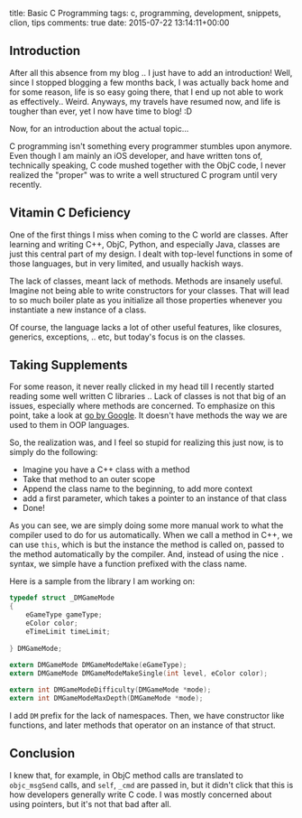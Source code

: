 title: Basic C Programming
tags: c, programming, development, snippets, clion, tips
comments: true
date: 2015-07-22 13:14:11+00:00

## Introduction

After all this absence from my blog .. I just have to add an introduction! Well, since I stopped blogging a few months back, I was actually back home and for some reason, life is so easy going there, that I end up not able to work as effectively.. Weird. Anyways, my travels have resumed now, and life is tougher than ever, yet I now have time to blog! :D

Now, for an introduction about the actual topic...

C programming isn't something every programmer stumbles upon anymore. Even though I am mainly an iOS developer, and have written tons of, technically speaking, C code mushed together with the ObjC code, I never realized the "proper" was to write a well structured C program until very recently.

## Vitamin C Deficiency 

One of the first things I miss when coming to the C world are classes. After learning and writing C++, ObjC, Python, and especially Java, classes are just this central part of my design. I dealt with top-level functions in some of those languages, but in very limited, and usually hackish ways.

The lack of classes, meant lack of methods. Methods are insanely useful. Imagine not being able to write constructors for your classes. That will lead to so much boiler plate as you initialize all those properties whenever you instantiate a new instance of a class.

Of course, the language lacks a lot of other useful features, like closures, generics, exceptions, .. etc, but today's focus is on the classes.

## Taking Supplements

For some reason, it never really clicked in my head till I recently started reading some well written C libraries .. Lack of classes is not that big of an issues, especially where methods are concerned. To emphasize on this point, take a look at [go by Google](https://golang.org/). It doesn't have methods the way we are used to them in OOP languages.

So, the realization was, and I feel so stupid for realizing this just now, is to simply do the following:

+ Imagine you have a C++ class with a method
+ Take that method to an outer scope
+ Append the class name to the beginning, to add more context
+ add a first parameter, which takes a pointer to an instance of that class
+ Done!

As you can see, we are simply doing some more manual work to what the compiler used to do for us automatically. When we call a method in C++, we can use `this`, which is but the instance the method is called on, passed to the method automatically by the compiler. And, instead of using the nice `.` syntax, we simple have a function prefixed with the class name.

Here is a sample from the library I am working on:

```c
typedef struct _DMGameMode
{
    eGameType gameType;
    eColor color;
    eTimeLimit timeLimit;
    
} DMGameMode;
    
extern DMGameMode DMGameModeMake(eGameType);
extern DMGameMode DMGameModeMakeSingle(int level, eColor color);

extern int DMGameModeDifficulty(DMGameMode *mode);
extern int DMGameModeMaxDepth(DMGameMode *mode);
```

I add `DM` prefix for the lack of namespaces. Then, we have constructor like functions, and later methods that operator on an instance of that struct.

## Conclusion

I knew that, for example, in ObjC method calls are translated to `objc_msgSend` calls, and `self`, `_cmd` are passed in, but it didn't click that this is how developers generally write C code. I was mostly concerned about using pointers, but it's not that bad after all.
